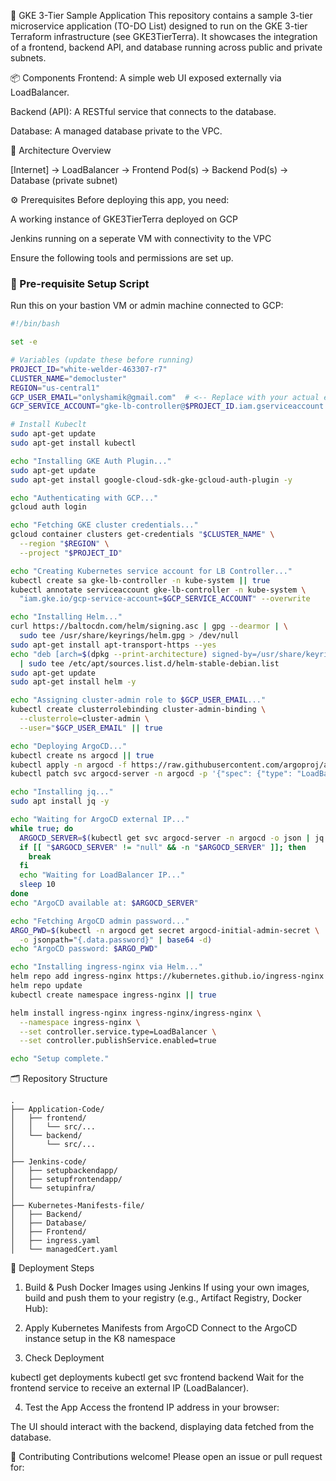 🧩 GKE 3-Tier Sample Application
This repository contains a sample 3-tier microservice application (TO-DO List) designed to run on the GKE 3-tier Terraform infrastructure (see GKE3TierTerra). It showcases the integration of a frontend, backend API, and database running across public and private subnets.

📦 Components
Frontend: A simple web UI exposed externally via LoadBalancer.

Backend (API): A RESTful service that connects to the database.

Database: A managed database private to the VPC.

🔗 Architecture Overview

[Internet] → LoadBalancer → Frontend Pod(s) → Backend Pod(s) → Database (private subnet)
                                             
⚙️ Prerequisites
Before deploying this app, you need:

A working instance of GKE3TierTerra deployed on GCP

Jenkins running on a seperate VM with connectivity to the VPC

Ensure the following tools and permissions are set up.

### 🔧 Pre-requisite Setup Script

Run this on your bastion VM or admin machine connected to GCP:

```bash
#!/bin/bash

set -e

# Variables (update these before running)
PROJECT_ID="white-welder-463307-r7"
CLUSTER_NAME="democluster"
REGION="us-central1"
GCP_USER_EMAIL="onlyshamik@gmail.com"  # <-- Replace with your actual email
GCP_SERVICE_ACCOUNT="gke-lb-controller@$PROJECT_ID.iam.gserviceaccount.com"

# Install Kubeclt
sudo apt-get update
sudo apt-get install kubectl

echo "Installing GKE Auth Plugin..."
sudo apt-get update
sudo apt-get install google-cloud-sdk-gke-gcloud-auth-plugin -y

echo "Authenticating with GCP..."
gcloud auth login

echo "Fetching GKE cluster credentials..."
gcloud container clusters get-credentials "$CLUSTER_NAME" \
  --region "$REGION" \
  --project "$PROJECT_ID"

echo "Creating Kubernetes service account for LB Controller..."
kubectl create sa gke-lb-controller -n kube-system || true
kubectl annotate serviceaccount gke-lb-controller -n kube-system \
  "iam.gke.io/gcp-service-account=$GCP_SERVICE_ACCOUNT" --overwrite

echo "Installing Helm..."
curl https://baltocdn.com/helm/signing.asc | gpg --dearmor | \
  sudo tee /usr/share/keyrings/helm.gpg > /dev/null
sudo apt-get install apt-transport-https --yes
echo "deb [arch=$(dpkg --print-architecture) signed-by=/usr/share/keyrings/helm.gpg] https://baltocdn.com/helm/stable/debian/ all main" \
  | sudo tee /etc/apt/sources.list.d/helm-stable-debian.list
sudo apt-get update
sudo apt-get install helm -y

echo "Assigning cluster-admin role to $GCP_USER_EMAIL..."
kubectl create clusterrolebinding cluster-admin-binding \
  --clusterrole=cluster-admin \
  --user="$GCP_USER_EMAIL" || true

echo "Deploying ArgoCD..."
kubectl create ns argocd || true
kubectl apply -n argocd -f https://raw.githubusercontent.com/argoproj/argo-cd/v2.4.7/manifests/install.yaml
kubectl patch svc argocd-server -n argocd -p '{"spec": {"type": "LoadBalancer"}}'

echo "Installing jq..."
sudo apt install jq -y

echo "Waiting for ArgoCD external IP..."
while true; do
  ARGOCD_SERVER=$(kubectl get svc argocd-server -n argocd -o json | jq -r '.status.loadBalancer.ingress[0].ip')
  if [[ "$ARGOCD_SERVER" != "null" && -n "$ARGOCD_SERVER" ]]; then
    break
  fi
  echo "Waiting for LoadBalancer IP..."
  sleep 10
done
echo "ArgoCD available at: $ARGOCD_SERVER"

echo "Fetching ArgoCD admin password..."
ARGO_PWD=$(kubectl -n argocd get secret argocd-initial-admin-secret \
  -o jsonpath="{.data.password}" | base64 -d)
echo "ArgoCD password: $ARGO_PWD"

echo "Installing ingress-nginx via Helm..."
helm repo add ingress-nginx https://kubernetes.github.io/ingress-nginx
helm repo update
kubectl create namespace ingress-nginx || true

helm install ingress-nginx ingress-nginx/ingress-nginx \
  --namespace ingress-nginx \
  --set controller.service.type=LoadBalancer \
  --set controller.publishService.enabled=true

echo "Setup complete."
```



🗂️ Repository Structure
```
.
├── Application-Code/
│   ├── frontend/
│   │   └── src/...
│   └── backend/
│       └── src/...
│
├── Jenkins-code/
│   ├── setupbackendapp/
│   ├── setupfrontendapp/
│   └── setupinfra/
│
├── Kubernetes-Manifests-file/
│   ├── Backend/
│   ├── Database/
│   ├── Frontend/
│   ├── ingress.yaml
│   └── managedCert.yaml
```
🚀 Deployment Steps
1. Build & Push Docker Images using Jenkins
If using your own images, build and push them to your registry (e.g., Artifact Registry, Docker Hub):


2. Apply Kubernetes Manifests from ArgoCD
Connect to the ArgoCD instance setup in the K8 namespace


3. Check Deployment

kubectl get deployments
kubectl get svc frontend backend
Wait for the frontend service to receive an external IP (LoadBalancer).

4. Test the App
Access the frontend IP address in your browser:

The UI should interact with the backend, displaying data fetched from the database.

🤝 Contributing
Contributions welcome! Please open an issue or pull request for:
